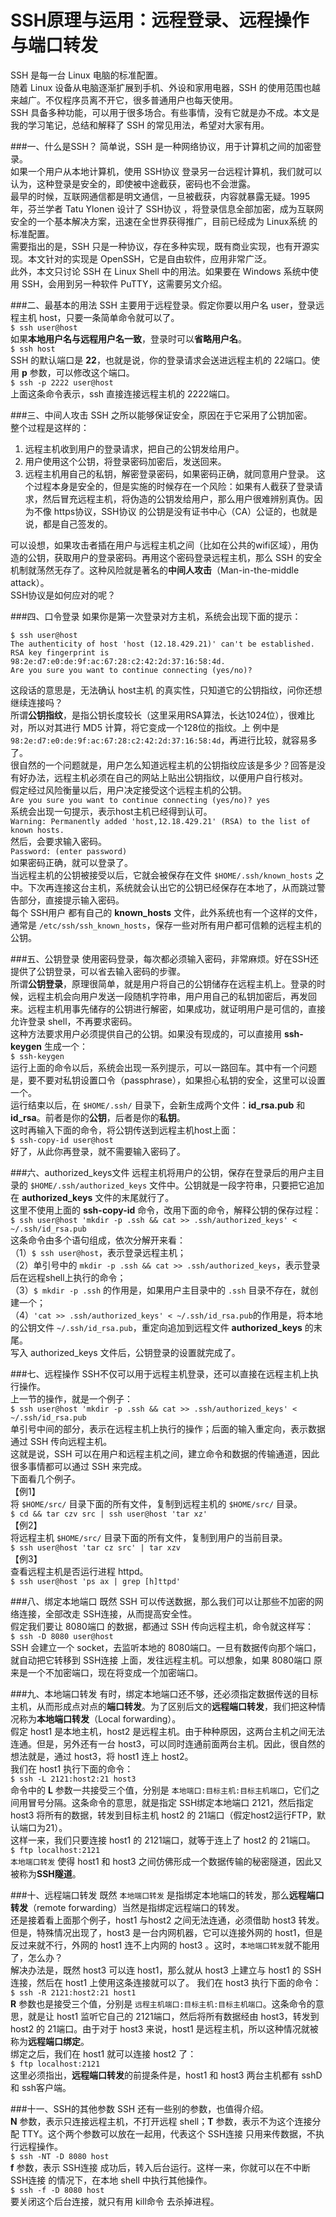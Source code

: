 # SSH原理与运用：远程登录、远程操作与端口转发

SSH 是每一台 Linux 电脑的标准配置。  
随着 Linux 设备从电脑逐渐扩展到手机、外设和家用电器，SSH 的使用范围也越来越广。不仅程序员离不开它，很多普通用户也每天使用。  
SSH 具备多种功能，可以用于很多场合。有些事情，没有它就是办不成。本文是我的学习笔记，总结和解释了 SSH 的常见用法，希望对大家有用。  

###一、什么是SSH？
简单说，SSH 是一种网络协议，用于计算机之间的加密登录。  
如果一个用户从本地计算机，使用 SSH协议 登录另一台远程计算机，我们就可以认为，这种登录是安全的，即使被中途截获，密码也不会泄露。  
最早的时候，互联网通信都是明文通信，一旦被截获，内容就暴露无疑。1995年，芬兰学者 Tatu Ylonen 设计了 SSH协议 ，将登录信息全部加密，成为互联网安全的一个基本解决方案，迅速在全世界获得推广，目前已经成为 Linux系统 的标准配置。  
需要指出的是，SSH 只是一种协议，存在多种实现，既有商业实现，也有开源实现。本文针对的实现是 OpenSSH，它是自由软件，应用非常广泛。  
此外，本文只讨论 SSH 在 Linux Shell 中的用法。如果要在 Windows 系统中使用 SSH，会用到另一种软件 PuTTY，这需要另文介绍。  

###二、最基本的用法
SSH 主要用于远程登录。假定你要以用户名 user，登录远程主机 host，只要一条简单命令就可以了。    
    `$ ssh user@host`  
如果**本地用户名与远程用户名一致**，登录时可以**省略用户名**。    
    `$ ssh host`  
SSH 的默认端口是 **22**，也就是说，你的登录请求会送进远程主机的 22端口。使用 **p** 参数，可以修改这个端口。  
    `$ ssh -p 2222 user@host`  
上面这条命令表示，ssh 直接连接远程主机的 2222端口。  

###三、中间人攻击
SSH 之所以能够保证安全，原因在于它采用了公钥加密。  
整个过程是这样的：  
1. 远程主机收到用户的登录请求，把自己的公钥发给用户。
2. 用户使用这个公钥，将登录密码加密后，发送回来。
3. 远程主机用自己的私钥，解密登录密码，如果密码正确，就同意用户登录。
这个过程本身是安全的，但是实施的时候存在一个风险：如果有人截获了登录请求，然后冒充远程主机，将伪造的公钥发给用户，那么用户很难辨别真伪。因为不像 https协议，SSH协议 的公钥是没有证书中心（CA）公证的，也就是说，都是自己签发的。    

可以设想，如果攻击者插在用户与远程主机之间（比如在公共的wifi区域），用伪造的公钥，获取用户的登录密码。再用这个密码登录远程主机，那么 SSH 的安全机制就荡然无存了。这种风险就是著名的**中间人攻击**（Man-in-the-middle attack）。   
SSH协议是如何应对的呢？   

###四、口令登录
如果你是第一次登录对方主机，系统会出现下面的提示：  
```shell
$ ssh user@host
The authenticity of host 'host (12.18.429.21)' can't be established.
RSA key fingerprint is 98:2e:d7:e0:de:9f:ac:67:28:c2:42:2d:37:16:58:4d.
Are you sure you want to continue connecting (yes/no)?
```
这段话的意思是，无法确认 host主机 的真实性，只知道它的公钥指纹，问你还想继续连接吗？   
所谓**公钥指纹**，是指公钥长度较长（这里采用RSA算法，长达1024位），很难比对，所以对其进行 MD5 计算，将它变成一个128位的指纹。上 例中是 `98:2e:d7:e0:de:9f:ac:67:28:c2:42:2d:37:16:58:4d`，再进行比较，就容易多了。  
很自然的一个问题就是，用户怎么知道远程主机的公钥指纹应该是多少？回答是没有好办法，远程主机必须在自己的网站上贴出公钥指纹，以便用户自行核对。  
假定经过风险衡量以后，用户决定接受这个远程主机的公钥。  
    `Are you sure you want to continue connecting (yes/no)? yes`  
系统会出现一句提示，表示host主机已经得到认可。  
    `Warning: Permanently added 'host,12.18.429.21' (RSA) to the list of known hosts.`  
然后，会要求输入密码。  
    `Password: (enter password)`  
如果密码正确，就可以登录了。  
当远程主机的公钥被接受以后，它就会被保存在文件 `$HOME/.ssh/known_hosts` 之中。下次再连接这台主机，系统就会认出它的公钥已经保存在本地了，从而跳过警告部分，直接提示输入密码。  
每个 SSH用户 都有自己的 **known_hosts** 文件，此外系统也有一个这样的文件，通常是 `/etc/ssh/ssh_known_hosts`，保存一些对所有用户都可信赖的远程主机的公钥。  

###五、公钥登录
使用密码登录，每次都必须输入密码，非常麻烦。好在SSH还提供了公钥登录，可以省去输入密码的步骤。  
所谓**公钥登录**，原理很简单，就是用户将自己的公钥储存在远程主机上。登录的时候，远程主机会向用户发送一段随机字符串，用户用自己的私钥加密后，再发回来。远程主机用事先储存的公钥进行解密，如果成功，就证明用户是可信的，直接允许登录 shell，不再要求密码。  
这种方法要求用户必须提供自己的公钥。如果没有现成的，可以直接用 **ssh-keygen** 生成一个：  
    `$ ssh-keygen`  
运行上面的命令以后，系统会出现一系列提示，可以一路回车。其中有一个问题是，要不要对私钥设置口令（passphrase），如果担心私钥的安全，这里可以设置一个。  
运行结束以后，在 `$HOME/.ssh/` 目录下，会新生成两个文件：**id_rsa.pub** 和 **id_rsa**。前者是你的**公钥**，后者是你的**私钥**。  
这时再输入下面的命令，将公钥传送到远程主机host上面：  
    `$ ssh-copy-id user@host`  
好了，从此你再登录，就不需要输入密码了。   

###六、authorized_keys文件
远程主机将用户的公钥，保存在登录后的用户主目录的 `$HOME/.ssh/authorized_keys` 文件中。公钥就是一段字符串，只要把它追加在 **authorized_keys** 文件的末尾就行了。   
这里不使用上面的 **ssh-copy-id** 命令，改用下面的命令，解释公钥的保存过程：  
    `$ ssh user@host 'mkdir -p .ssh && cat >> .ssh/authorized_keys' < ~/.ssh/id_rsa.pub`  
这条命令由多个语句组成，依次分解开来看：  
（1）`$ ssh user@host`，表示登录远程主机；    
（2）单引号中的 `mkdir -p .ssh && cat >> .ssh/authorized_keys`，表示登录后在远程shell上执行的命令；    
（3）`$ mkdir -p .ssh` 的作用是，如果用户主目录中的 `.ssh` 目录不存在，就创建一个；    
（4）`'cat >> .ssh/authorized_keys' < ~/.ssh/id_rsa.pub`的作用是，将本地的公钥文件 `~/.ssh/id_rsa.pub`，重定向追加到远程文件 **authorized_keys** 的末尾。    
写入 authorized_keys 文件后，公钥登录的设置就完成了。  

###七、远程操作
SSH不仅可以用于远程主机登录，还可以直接在远程主机上执行操作。  
上一节的操作，就是一个例子：  
    `$ ssh user@host 'mkdir -p .ssh && cat >> .ssh/authorized_keys' < ~/.ssh/id_rsa.pub`  
单引号中间的部分，表示在远程主机上执行的操作；后面的输入重定向，表示数据通过 SSH 传向远程主机。  
这就是说，SSH 可以在用户和远程主机之间，建立命令和数据的传输通道，因此很多事情都可以通过 SSH 来完成。  
下面看几个例子。  
【例1】  
    将 `$HOME/src/` 目录下面的所有文件，复制到远程主机的 `$HOME/src/` 目录。  
        `$ cd && tar czv src | ssh user@host 'tar xz'`  
【例2】  
    将远程主机 `$HOME/src/` 目录下面的所有文件，复制到用户的当前目录。  
        `$ ssh user@host 'tar cz src' | tar xzv`  
【例3】  
    查看远程主机是否运行进程 httpd。  
        `$ ssh user@host 'ps ax | grep [h]ttpd'`  

###八、绑定本地端口
既然 SSH 可以传送数据，那么我们可以让那些不加密的网络连接，全部改走 SSH连接，从而提高安全性。  
假定我们要让 8080端口 的数据，都通过 SSH 传向远程主机，命令就这样写：  
    `$ ssh -D 8080 user@host`  
SSH 会建立一个 socket，去监听本地的 8080端口。一旦有数据传向那个端口，就自动把它转移到 SSH连接 上面，发往远程主机。可以想象，如果 8080端口 原来是一个不加密端口，现在将变成一个加密端口。  

###九、本地端口转发
有时，绑定本地端口还不够，还必须指定数据传送的目标主机，从而形成点对点的**端口转发**。为了区别后文的**远程端口转发**，我们把这种情况称为**本地端口转发**（Local forwarding）。  
假定 host1 是本地主机，host2 是远程主机。由于种种原因，这两台主机之间无法连通。但是，另外还有一台 host3，可以同时连通前面两台主机。因此，很自然的想法就是，通过 host3，将 host1 连上 host2。  
我们在 host1 执行下面的命令：  
    `$ ssh -L 2121:host2:21 host3`  
命令中的 **L** 参数一共接受三个值，分别是 `本地端口:目标主机:目标主机端口`，它们之间用冒号分隔。这条命令的意思，就是指定 SSH绑定本地端口 2121，然后指定 host3 将所有的数据，转发到目标主机 host2 的 21端口（假定host2运行FTP，默认端口为21）。  
这样一来，我们只要连接 host1 的 2121端口，就等于连上了 host2 的 21端口。  
    `$ ftp localhost:2121`  
`本地端口转发` 使得 host1 和 host3 之间仿佛形成一个数据传输的秘密隧道，因此又被称为**SSH隧道**。

###十、远程端口转发
既然 `本地端口转发` 是指绑定本地端口的转发，那么**远程端口转发**（remote forwarding）当然是指绑定远程端口的转发。  
还是接着看上面那个例子，host1 与host2 之间无法连通，必须借助 host3 转发。但是，特殊情况出现了，host3 是一台内网机器，它可以连接外网的 host1，但是反过来就不行，外网的 host1 连不上内网的 host3 。这时，`本地端口转发`就不能用了，怎么办？  
解决办法是，既然 host3 可以连 host1，那么就从 host3 上建立与 host1 的 SSH连接，然后在 host1 上使用这条连接就可以了。
我们在 host3 执行下面的命令：  
    `$ ssh -R 2121:host2:21 host1`  
**R** 参数也是接受三个值，分别是 `远程主机端口:目标主机:目标主机端口`。这条命令的意思，就是让 host1 监听它自己的 2121端口，然后将所有数据经由 host3，转发到 host2 的 21端口。由于对于 host3 来说，host1 是远程主机，所以这种情况就被称为**远程端口绑定**。  
绑定之后，我们在 host1 就可以连接 host2 了：  
    `$ ftp localhost:2121`  
这里必须指出，**远程端口转发**的前提条件是，host1 和 host3 两台主机都有 sshD 和 ssh客户端。

###十一、SSH的其他参数
SSH 还有一些别的参数，也值得介绍。  
**N** 参数，表示只连接远程主机，不打开远程 shell；**T** 参数，表示不为这个连接分配 TTY。这个两个参数可以放在一起用，代表这个 SSH连接 只用来传数据，不执行远程操作。  
    `$ ssh -NT -D 8080 host`  
**f** 参数，表示 SSH连接 成功后，转入后台运行。这样一来，你就可以在不中断 SSH连接 的情况下，在本地 shell 中执行其他操作。  
    `$ ssh -f -D 8080 host`  
要关闭这个后台连接，就只有用 kill命令 去杀掉进程。  

